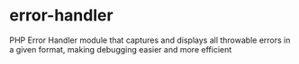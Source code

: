 # error-handler
PHP Error Handler module that captures and displays all throwable errors in a given format, making debugging easier and more efficient
